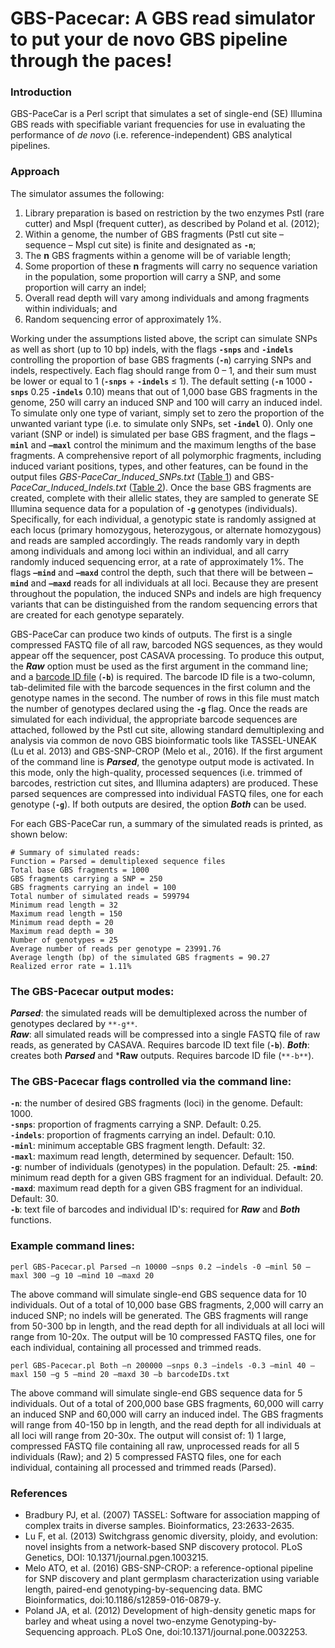 # GBS-Pacecar: A GBS read simulator to put your de novo GBS pipeline through the paces!

### Introduction
GBS-PaceCar is a Perl script that simulates a set of single-end (SE) Illumina GBS reads with specifiable variant frequencies for use in evaluating the performance of *de novo* (i.e. reference-independent) GBS analytical pipelines.

### Approach
The simulator assumes the following:

1. Library preparation is based on restriction by the two enzymes PstI (rare cutter) and MspI (frequent cutter), as described by Poland et al. (2012);
2. Within a genome, the number of GBS fragments (PstI cut site – sequence – MspI cut site) is finite and designated as **`-n`**;
3. The **n** GBS fragments within a genome will be of variable length;
4. Some proportion of these **n** fragments will carry no sequence variation in the population, some proportion will carry a SNP, and some proportion will carry an indel;
5. Overall read depth will vary among individuals and among fragments within individuals; and
6. Random sequencing error of approximately 1%. 

Working under the assumptions listed above, the script can simulate SNPs as well as short (up to 10 bp) indels, with the flags **`-snps`** and **`-indels`** controlling the proportion of base GBS fragments (**`-n`**) carrying SNPs and indels, respectively. 
Each flag should range from 0 – 1, and their sum must be lower or equal to 1 (**`-snps`** + **`-indels`** ≤ 1). The default setting (**`-n`** 1000 **`-snps`** 0.25 **`-indels`** 0.10) means that out of 1,000 base GBS fragments in the genome, 250 will carry an induced SNP and 100 will carry an induced indel. 
To simulate only one type of variant, simply set to zero the proportion of the unwanted variant type (i.e. to simulate only SNPs, set **`-indel`** 0). Only one variant (SNP or indel) is simulated per base GBS fragment, and the flags **`–minl`** and **`–maxl`** control the minimum and the maximum lengths of the base fragments. 
A comprehensive report of all polymorphic fragments, including induced variant positions, types, and other features, can be found in the output files *GBS-PaceCar_Induced_SNPs.txt* ([Table 1](https://github.com/halelab/GBS-Pacecar/blob/master/Table1.xlsx)) and GBS-*PaceCar_Induced_Indels.txt* ([Table 2](https://github.com/halelab/GBS-Pacecar/blob/master/Table2.xlsx)). Once the base GBS fragments are created, complete with their allelic states, they are sampled to generate SE Illumina sequence data for a population of **`-g`** genotypes (individuals). 
Specifically, for each individual, a genotypic state is randomly assigned at each locus (primary homozygous, heterozygous, or alternate homozygous) and reads are sampled accordingly. The reads randomly vary in depth among individuals and among loci within an individual, and all carry randomly induced sequencing error, at a rate of approximately 1%. 
The flags **`–mind`** and **`–maxd`** control the depth, such that there will be between **`–mind`** and **`–maxd`** reads for all individuals at all loci. Because they are present throughout the population, the induced SNPs and indels are high frequency variants that can be distinguished from the random sequencing errors that are created for each genotype separately.

GBS-PaceCar can produce two kinds of outputs. The first is a single compressed FASTQ file of all raw, barcoded NGS sequences, as they would appear off the sequencer, post CASAVA processing. To produce this output, the ***Raw*** option must be used as the first argument in the command line; and a [barcode ID file](https://github.com/halelab/GBS-Pacecar/blob/master/barcodeID.txt) (**`-b`**) is required. 
The barcode ID file is a two-column, tab-delimited file with the barcode sequences in the first column and the genotype names in the second. The number of rows in this file must match the number of genotypes declared using the **`-g`** flag. 
Once the reads are simulated for each individual, the appropriate barcode sequences are attached, followed by the PstI cut site, allowing standard demultiplexing and analysis via common de novo GBS bioinformatic tools like TASSEL-UNEAK (Lu et al. 2013) and GBS-SNP-CROP (Melo et al., 2016).
If the first argument of the command line is ***Parsed***, the genotype output mode is activated. In this mode, only the high-quality, processed sequences (i.e. trimmed of barcodes, restriction cut sites, and Illumina adapters) are produced. 
These parsed sequences are compressed into individual FASTQ files, one for each genotype (**`-g`**). If both outputs are desired, the option ***Both*** can be used. 

For each GBS-PaceCar run, a summary of the simulated reads is printed, as shown below:
```
# Summary of simulated reads:
Function = Parsed = demultiplexed sequence files
Total base GBS fragments = 1000
GBS fragments carrying a SNP = 250
GBS fragments carrying an indel = 100
Total number of simulated reads = 599794
Minimum read length = 32
Maximum read length = 150
Minimum read depth = 20
Maximum read depth = 30
Number of genotypes = 25
Average number of reads per genotype = 23991.76
Average length (bp) of the simulated GBS fragments = 90.27
Realized error rate = 1.11%
```

### The GBS-Pacecar output modes:
***Parsed***: the simulated reads will be demultiplexed across the number of genotypes declared by `**-g**`.  
***Raw***: all simulated reads will be compressed into a single FASTQ file of raw reads, as generated by CASAVA. Requires barcode ID text file (**`-b`**).
***Both***: creates both ***Parsed*** and ***Raw** outputs. Requires barcode ID file (`**-b**`).

### The GBS-Pacecar flags controlled via the command line:
**`-n`**: the number of desired GBS fragments (loci) in the genome. Default: 1000.  
**`-snps`**: proportion of fragments carrying a SNP. Default: 0.25.  
**`-indels`**: proportion of fragments carrying an indel. Default: 0.10.  
**`-minl`**:	minimum acceptable GBS fragment length. Default: 32.  
**`-maxl`**:	maximum read length, determined by sequencer. Default: 150.  
**`-g`**:	number of individuals (genotypes) in the population. Default: 25.
**`-mind`**: minimum read depth for a given GBS fragment for an individual. Default: 20.  
**`-maxd`**: maximum read depth for a given GBS fragment for an individual. Default: 30.  
**`-b`**: text file of barcodes and individual ID's: required for ***Raw*** and ***Both*** functions.

### Example command lines:
`perl GBS-Pacecar.pl Parsed –n 10000 –snps 0.2 –indels -0 –minl 50 –maxl 300 –g 10 –mind 10 –maxd 20`  

The above command will simulate single-end GBS sequence data for 10 individuals. Out of a total of 10,000 base GBS fragments, 2,000 will carry an induced SNP; no indels will be generated.
The GBS fragments will range from 50-300 bp in length, and the read depth for all individuals at all loci will range from 10-20x.
The output will be 10 compressed FASTQ files, one for each individual, containing all processed and trimmed reads.

`perl GBS-Pacecar.pl Both –n 200000 –snps 0.3 –indels -0.3 –minl 40 –maxl 150 –g 5 –mind 20 –maxd 30 –b barcodeIDs.txt`

The above command will simulate single-end GBS sequence data for 5 individuals. Out of a total of 200,000 base GBS fragments, 60,000 will carry an induced SNP and 60,000 will carry an induced indel. 
The GBS fragments will range from 40-150 bp in length, and the read depth for all individuals at all loci will range from 20-30x. 
The output will consist of: 1) 1 large, compressed FASTQ file containing all raw, unprocessed reads for all 5 individuals (Raw); and 2) 5 compressed FASTQ files, one for each individual, containing all processed and trimmed reads (Parsed).

### References
- Bradbury PJ, et al. (2007) TASSEL: Software for association mapping of complex traits in diverse samples. Bioinformatics, 23:2633-2635.
- Lu F, et al. (2013) Switchgrass genomic diversity, ploidy, and evolution: novel insights from a network-based SNP discovery protocol. PLoS Genetics, DOI: 10.1371/journal.pgen.1003215.  
- Melo ATO, et al. (2016) GBS-SNP-CROP: a reference-optional pipeline for SNP discovery and plant germplasm characterization using variable length, paired-end genotyping-by-sequencing data. BMC Bioinformatics, doi:10.1186/s12859-016-0879-y.  
- Poland JA, et al. (2012) Development of high-density genetic maps for barley and wheat using a novel two-enzyme Genotyping-by- Sequencing approach. PLoS One, doi:10.1371/journal.pone.0032253.
